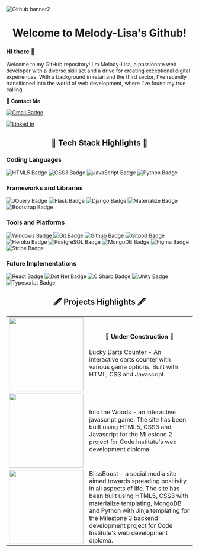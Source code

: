 ![Github banner2](https://github.com/Melody-Lisa/Melody-Lisa/assets/137832068/9305ce08-4b1a-48f0-a0f0-c5de5b2de913)

<h1 align="center">Welcome to Melody-Lisa's Github!</h1>

### Hi there 👋

Welcome to my GitHub repository! I'm Melody-Lisa, a passionate web developer with a diverse skill set and a drive for creating exceptional digital experiences. With a background in retail and the third sector, I've recently transitioned into the world of web development, where I've found my true calling.

:incoming_envelope: **Contact Me**

[![Gmail Badge](https://img.shields.io/badge/-melody.lisa1990@gmail.com-333333?style=for-the-badge&logo=Gmail&logoColor=white&style=plastic&logoWidth=20&labelColor=c14438&link=mailto:pavlo.myskov@gmail.com)](mailto:melody.lisa1990@gmail.com)

[<img src='https://img.shields.io/badge/LinkedIn-333333?style=for-the-badge&logo=linkedin&logoColor=white&style=plastic&logoWidth=20&labelColor=0077B5' alt='Linked In'>](https://www.linkedin.com/in/melodyshutt/)

<h2 align='center'>&#128142; Tech Stack Highlights &#128142;</h2>

### Coding Languages

<img src="https://img.shields.io/badge/HTML5-222222?style=for-the-badge&logo=html5&logoColor=white&style=plastic&logoWidth=20&labelColor=E34F26"
                            alt="HTML5 Badge">
<img src="https://img.shields.io/badge/CSS3-222222?style=for-the-badge&logo=css3&logoColor=white&style=plastic&logoWidth=20&labelColor=1572B6"
                            alt="CSS3 Badge">
<img src="https://img.shields.io/badge/JavaScript-222222?&style=for-the-badge&logo=javascript&logoColor=white&style=plastic&logoWidth=20&labelColor=c2bc15"
                            alt="JavaScript Badge">
<img src="https://img.shields.io/badge/Python-222222?style=for-the-badge&logo=python&logoColor=white&style=plastic&logoWidth=20&labelColor=366E9C"
                            alt="Python Badge">

### Frameworks and Libraries

<img src="https://img.shields.io/badge/JQuery-222222?style=for-the-badge&logo=jquery&logoColor=white&style=plastic&logoWidth=20&labelColor=0769AD"
                            alt="JQuery Badge">
<img src="https://img.shields.io/badge/Flask-222222?style=for-the-badge&logo=flask&logoColor=white&style=plastic&logoWidth=20&labelColor=000"
                            alt="Flask Badge">
<img src="https://img.shields.io/badge/Django-222222?style=for-the-badge&logo=django&logoColor=white&style=plastic&logoWidth=20&labelColor=092E20"
                            alt="Django Badge">
<img src="https://img.shields.io/badge/Materialize-222222?style=for-the-badge&logo=material-design&logoColor=white&style=plastic&logoWidth=20&labelColor=e57373"
                            alt="Materialize Badge">
<img src="https://img.shields.io/badge/Bootstrap-222222?style=for-the-badge&logo=bootstrap&logoColor=white&style=plastic&logoWidth=20&labelColor=7952B3"
                            alt="Bootstrap Badge">

### Tools and Platforms

<img src="https://img.shields.io/badge/Windows-222222?style=for-the-badge&logo=windows&logoColor=white&style=plastic&logoWidth=20&labelColor=0078D4"
                            alt="Windows Badge">
<img src="https://img.shields.io/badge/Git-222222?style=for-the-badge&logo=git&logoColor=white&style=plastic&logoWidth=20&labelColor=F05032"
                            alt="Git Badge">
<img src="https://img.shields.io/badge/Github-222222?style=for-the-badge&logo=github&logoColor=white&style=plastic&logoWidth=20&labelColor=#181717"
                            alt="Github Badge">
<img src="https://img.shields.io/badge/Gitpod-222222?style=for-the-badge&logo=gitpod&logoColor=white&style=plastic&logoWidth=20&labelColor=FFAE33"
                            alt="Gitpod Badge">
<img src="https://img.shields.io/badge/Heroku-222222?style=for-the-badge&logo=heroku&logoColor=white&style=plastic&logoWidth=20&labelColor=430098"
                            alt="Heroku Badge">
<img src="https://img.shields.io/badge/PostgreSQL-222222?style=for-the-badge&logo=postgresql&logoColor=white&style=plastic&logoWidth=20&labelColor=336791"
                            alt="PostgreSQL Badge">
<img src="https://img.shields.io/badge/MongoDB-222222?style=for-the-badge&logo=MongoDB&logoColor=white&style=plastic&logoWidth=20&labelColor=47A248"
                            alt="MongoDB Badge">
<img src="https://img.shields.io/badge/Figma-222222?style=for-the-badge&logo=Figma&logoColor=white&style=plastic&logoWidth=20&labelColor=F24E1E"
                            alt="Figma Badge">
<img src="https://img.shields.io/badge/Stripe-222222?style=for-the-badge&logo=Stripe&logoColor=white&style=plastic&logoWidth=20&labelColor=008CDD"
                            alt="Stripe Badge">

### Future Implementations


<img src="https://img.shields.io/badge/React-222222?style=for-the-badge&logo=React&logoColor=white&style=plastic&logoWidth=20&labelColor=61DAFB"
                            alt="React Badge">
<img src="https://img.shields.io/badge/.NET-222222?style=for-the-badge&logo=dotnet&logoColor=white&style=plastic&logoWidth=20&labelColor=512BD4"
                            alt="Dot Net Badge">
<img src="https://img.shields.io/badge/C%23-222222?style=for-the-badge&logo=Csharp&logoColor=white&style=plastic&logoWidth=20&labelColor=239120"
                            alt="C Sharp Badge">
<img src="https://img.shields.io/badge/Unity-222222?style=for-the-badge&logo=Unity&logoColor=black&style=plastic&logoWidth=20&labelColor=ffffff"
                            alt="Unity Badge">
<img src="https://img.shields.io/badge/Typescript-222222?style=for-the-badge&logo=typescript&logoColor=white&style=plastic&logoWidth=20&labelColor=3178C6"
                            alt="Typescript Badge">

<h2 align='center'>&#x1f58b; Projects Highlights &#x1f58b;</h2>

<table>
  <tr>
    <td><img src="https://github.com/user-attachments/assets/085742b5-e493-4ad6-9d6e-621559be0b20" width="200px"></td>
  <td> <h4 align='center'>&#128679; Under Construction &#128679;</h4>

    
  Lucky Darts Counter - An interactive darts counter with various game options. Built with HTML, CSS and Javascript</td>
  </tr>
  <tr>
  <td><a href ="https://melody-lisa.github.io/into-the-woods/"><img src="https://github.com/user-attachments/assets/cc60acca-d234-4ceb-a558-c477129ba0cf" width="200px"></a></td>
  <td>Into the Woods - an interactive javascript game. The site has been built using HTML5, CSS3 and Javascript for the Milestone 2 project for Code Institute's web development diploma.</td>
  </tr>
  <tr>
    <td><a href="https://blissboost-079490cc3274.herokuapp.com"><img src="https://github.com/user-attachments/assets/dce01017-10f9-48da-8d1c-e2cf2dc9443f" width="200px"></a></td>
  <td>BlissBoost - a social media site aimed towards spreading positivity in all aspects of life. The site has been built using HTML5, CSS3 with materialize templating, MongoDB and Python with Jinja templating for the Milestone 3 backend development project for Code Institute's web development diploma.</td>
  </tr>
</table>


<!--
**Melody-Lisa/Melody-Lisa** is a ✨ _special_ ✨ repository because its `README.md` (this file) appears on your GitHub profile.

Here are some ideas to get you started:

- 🔭 I’m currently working on ...
- 🌱 I’m currently learning ...
- 👯 I’m looking to collaborate on ...
- 🤔 I’m looking for help with ...
- 💬 Ask me about ...
- 📫 How to reach me: ...
- 😄 Pronouns: ...
- ⚡ Fun fact: ...
-->
